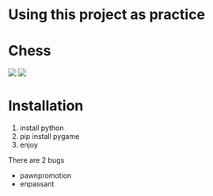 # Using this project as practice

# Chess

![](https://i.imgur.com/7CjncKX.png)
![](https://i.imgur.com/PuzyYtX.png)

# Installation
1. install python
2. pip install pygame
3. enjoy

There are 2 bugs
- pawnpromotion
- enpassant
